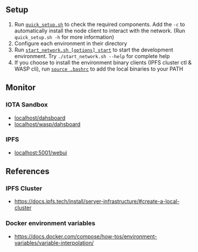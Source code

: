 ## Setup
1. Run [`quick_setup.sh`](./quick_setup.sh) to check the required components. Add the `-c` to automatically install the node client to interact with the network. (Run `quick_setup.sh -h` for more information)
2. Configure each environment in their directory
3. Run [`start_network.sh [options] start`](./start_network.sh) to start the development environment. Try `./start_network.sh --help` for complete help
4. If you choose to install the environment binary clients (IPFS cluster ctl & WASP cli), run [`source .bashrc`](./.bashrc) to add the local binaries to your PATH

## Monitor
### IOTA Sandbox
- [localhost/dahsboard](localhost/dahsboard)
- [localhost/wasp/dahsboard](localhost/wasp/dahsboard)

### IPFS
- [localhost:5001/webui](localhost:5001/webui)

## References

### IPFS Cluster
* https://docs.ipfs.tech/install/server-infrastructure/#create-a-local-cluster

### Docker environment variables
* https://docs.docker.com/compose/how-tos/environment-variables/variable-interpolation/